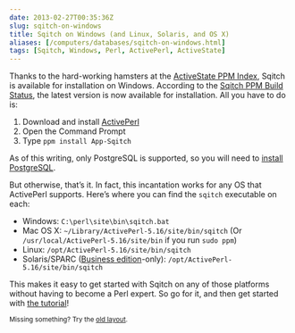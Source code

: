 ```yaml
--- 
date: 2013-02-27T00:35:36Z
slug: sqitch-on-windows
title: Sqitch on Windows (and Linux, Solaris, and OS X)
aliases: [/computers/databases/sqitch-on-windows.html]
tags: [Sqitch, Windows, Perl, ActivePerl, ActiveState]
---
```


<p>Thanks to the hard-working hamsters at the <a href="http://code.activestate.com/ppm/">ActiveState PPM Index</a>, Sqitch is available for installation on Windows. According to the <a href="http://code.activestate.com/ppm/App-Sqitch/">Sqitch PPM Build Status</a>, the latest version is now available for installation. All you have to do is:</p>

<ol>
<li>Download and install <a href="http://www.activestate.com/activeperl/downloads#">ActivePerl</a></li>
<li>Open the Command Prompt</li>
<li>Type <code>ppm install App-Sqitch</code></li>
</ol>


<p>As of this writing, only PostgreSQL is supported, so you will need to <a href="http://www.postgresql.org/download/windows/">install PostgreSQL</a>.</p>

<p>But otherwise, that’s it. In fact, this incantation works for any OS that ActivePerl supports. Here’s where you can find the <code>sqitch</code> executable on each:</p>

<ul>
<li>Windows: <code>C:\perl\site\bin\sqitch.bat</code></li>
<li>Mac OS X: <code>~/Library/ActivePerl-5.16/site/bin/sqitch</code> (Or <code>/usr/local/ActivePerl-5.16/site/bin</code> if you run <code>sudo ppm</code>)</li>
<li>Linux: <code>/opt/ActivePerl-5.16/site/bin/sqitch</code></li>
<li>Solaris/SPARC (<a href="http://www.activestate.com/compare-editions">Business edition</a>-only): <code>/opt/ActivePerl-5.16/site/bin/sqitch</code></li>
</ul>


<p>This makes it easy to get started with Sqitch on any of those platforms without having to become a Perl expert. So go for it, and then get started with <a href="https://github.com/theory/sqitch/blob/master/lib/sqitchtutorial.pod">the tutorial</a>!</p>

<p class="past"><small>Missing something? Try the <a rel="nofollow" href="http://past.justatheory.com/computers/databases/sqitch-on-windows.html">old layout</a>.</small></p>


